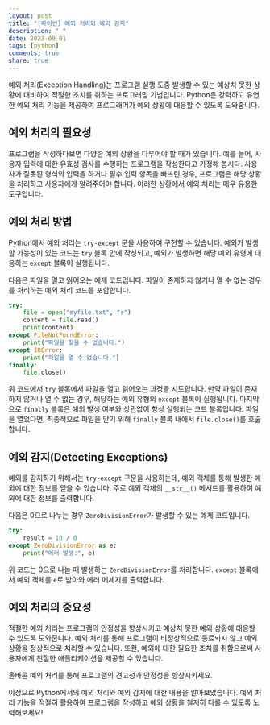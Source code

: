 ```yaml
---
layout: post
title: "[파이썬] 예외 처리와 예외 감지"
description: " "
date: 2023-09-01
tags: [python]
comments: true
share: true
---
```


예외 처리(Exception Handling)는 프로그램 실행 도중 발생할 수 있는 예상치 못한 상황에 대비하여 적절한 조치를 취하는 프로그래밍 기법입니다. Python은 강력하고 유연한 예외 처리 기능을 제공하여 프로그래머가 예외 상황에 대응할 수 있도록 도와줍니다. 

## 예외 처리의 필요성

프로그램을 작성하다보면 다양한 예외 상황을 다루어야 할 때가 있습니다. 예를 들어, 사용자 입력에 대한 유효성 검사를 수행하는 프로그램을 작성한다고 가정해 봅시다. 사용자가 잘못된 형식의 입력을 하거나 필수 입력 항목을 빠뜨린 경우, 프로그램은 해당 상황을 처리하고 사용자에게 알려주어야 합니다. 이러한 상황에서 예외 처리는 매우 유용한 도구입니다.

## 예외 처리 방법

Python에서 예외 처리는 `try-except` 문을 사용하여 구현할 수 있습니다. 예외가 발생할 가능성이 있는 코드는 `try` 블록 안에 작성되고, 예외가 발생하면 해당 예외 유형에 대응하는 `except` 블록이 실행됩니다. 

다음은 파일을 열고 읽어오는 예제 코드입니다. 파일이 존재하지 않거나 열 수 없는 경우를 처리하는 예외 처리 코드를 포함합니다.

```python
try:
    file = open("myfile.txt", "r")
    content = file.read()
    print(content)
except FileNotFoundError:
    print("파일을 찾을 수 없습니다.")
except IOError:
    print("파일을 열 수 없습니다.")
finally:
    file.close()

```

위 코드에서 `try` 블록에서 파일을 열고 읽어오는 과정을 시도합니다. 만약 파일이 존재하지 않거나 열 수 없는 경우, 해당하는 예외 유형의 `except` 블록이 실행됩니다. 마지막으로 `finally` 블록은 예외 발생 여부와 상관없이 항상 실행되는 코드 블록입니다. 파일을 열었다면, 최종적으로 파일을 닫기 위해 `finally` 블록 내에서 `file.close()`를 호출합니다.

## 예외 감지(Detecting Exceptions)

예외를 감지하기 위해서는 `try-except` 구문을 사용하는데, 예외 객체를 통해 발생한 예외에 대한 정보를 얻을 수 있습니다. 주로 예외 객체의 `__str__()` 메서드를 활용하여 예외에 대한 정보를 출력합니다.

다음은 0으로 나누는 경우 `ZeroDivisionError`가 발생할 수 있는 예제 코드입니다.

```python
try:
    result = 10 / 0
except ZeroDivisionError as e:
    print("에러 발생:", e)

```

위 코드는 0으로 나눌 때 발생하는 `ZeroDivisionError`를 처리합니다. `except` 블록에서 예외 객체를 `e`로 받아와 에러 메세지를 출력합니다.

## 예외 처리의 중요성

적절한 예외 처리는 프로그램의 안정성을 향상시키고 예상치 못한 예외 상황에 대응할 수 있도록 도와줍니다. 예외 처리를 통해 프로그램이 비정상적으로 종료되지 않고 예외 상황을 정상적으로 처리할 수 있습니다. 또한, 예외에 대한 필요한 조치를 취함으로써 사용자에게 친절한 애플리케이션을 제공할 수 있습니다.

올바른 예외 처리를 통해 프로그램의 견고성과 안정성을 향상시키세요.

이상으로 Python에서의 예외 처리와 예외 감지에 대한 내용을 알아보았습니다. 예외 처리 기능을 적절히 활용하여 프로그램을 작성하고 예외 상황을 철저히 다룰 수 있도록 노력해보세요!